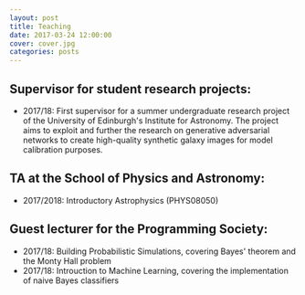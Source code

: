 ```yaml
---
layout: post
title: Teaching
date: 2017-03-24 12:00:00
cover: cover.jpg
categories: posts
---
```



## Supervisor for student research projects:

* 2017/18: First supervisor for a summer undergraduate research project of the University of Edinburgh's Institute for Astronomy. The project aims to exploit and further the research on generative adversarial networks to create high-quality synthetic galaxy images for model calibration purposes.

## TA at the School of Physics and Astronomy:

* 2017/2018: Introductory Astrophysics (PHYS08050)


## Guest lecturer for the Programming Society:

* 2017/18: Building Probabilistic Simulations, covering Bayes' theorem and the Monty Hall problem
* 2017/18: Introuction to Machine Learning, covering the implementation of naive Bayes classifiers
